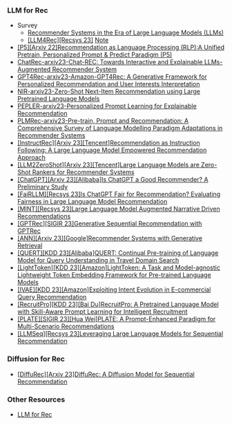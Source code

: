 
### LLM for Rec
- Survey
  - [Recommender Systems in the Era of
Large Language Models (LLMs)](https://arxiv.org/pdf/2307.02046.pdf)
  - [[LLM4Rec][Recsys 23]](https://arxiv.org/abs/2309.01157) [Note](https://mp.weixin.qq.com/s/PDKvIqrKQnMKK6WFqK5TXg)
- [[P5][Arxiv 22]Recommendation as Language Processing (RLP):A Unified Pretrain, Personalized Prompt & Predict Paradigm (P5)](https://arxiv.org/abs/2203.13366)
- [ChatRec-arxiv23-Chat-REC: Towards Interactive and Explainable LLMs-Augmented Recommender System](https://arxiv.org/abs/2303.14524)
- [GPT4Rec-arxiv23-Amazon-GPT4Rec: A Generative Framework for Personalized Recommendation and User Interests Interpretation](https://arxiv.org/pdf/2304.03879.pdf)
- [NIR-arxiv23-Zero-Shot Next-Item Recommendation using Large Pretrained Language Models](https://arxiv.org/pdf/2304.03153.pdf)
- [PEPLER-arxiv23-Personalized Prompt Learning for Explainable Recommendation](https://arxiv.org/pdf/2202.07371.pdf)
- [PLMRec-arxiv23-Pre-train, Prompt and Recommendation: A Comprehensive Survey of Language Modelling Paradigm Adaptations in Recommender Systems](https://arxiv.org/pdf/2302.03735.pdf)
- [[InstructRec][Arxiv 23][Tencent]Recommendation as Instruction Following: A Large Language Model Empowered Recommendation Approach](https://arxiv.org/abs/2305.07001)
- [[LLM2ZeroShot][Arxiv 23][Tencent]Large Language Models are Zero-Shot Rankers for Recommender Systems](https://arxiv.org/abs/2305.08845)
- [[ChatGPT][Arxiv 23][Alibaba]Is ChatGPT a Good Recommender? A Preliminary Study](https://arxiv.org/pdf/2304.10149.pdf)
- [[FaiRLLM][Recsys 23]Is ChatGPT Fair for Recommendation? Evaluating Fairness in Large Language Model Recommendation](https://arxiv.org/pdf/2305.07609.pdf)
- [[MINT][Recsys 23]Large Language Model Augmented Narrative Driven Recommendations](https://arxiv.org/abs/2306.02250)
- [[GPTRec][SIGIR 23]Generative Sequential Recommendation with GPTRec](https://arxiv.org/abs/2306.11114)
- [[ANN][Arxiv 23][Google]Recommender Systems with Generative Retrieval](https://arxiv.org/abs/2305.05065)
- [[QUERT][KDD 23][Alibaba]QUERT: Continual Pre-training of Language Model for Query Understanding in Travel Domain Search](https://arxiv.org/abs/2306.06707)
- [[LightToken][KDD 23][Amazon]LightToken: A Task and Model-agnostic Lightweight Token Embedding Framework for Pre-trained Language Models](https://www.youtube.com/watch?v=h-1kncLaK9s)
- [[IVAE][KDD 23][Amazon]Exploiting Intent Evolution in E-commercial Query Recommendation](https://www.amazon.science/publications/exploiting-intent-evolution-in-e-commercial-query-recommendation)
- [[RecruitPro][KDD 23][Bai Du]RecruitPro: A Pretrained Language Model with Skill-Aware Prompt Learning for Intelligent Recruitment](https://www.youtube.com/watch?v=njnk9C5CeDw)
- [[PLATE][SIGIR 23][Hua Wei]PLATE: A Prompt-Enhanced Paradigm for Multi-Scenario Recommendations](https://dl.acm.org/doi/10.1145/3539618.3591750)
- [[LLMSeq][Recsys 23]Leveraging Large Language Models for Sequential Recommendation](https://dl.acm.org/doi/pdf/10.1145/3604915.3610639)


### Diffusion for Rec
- [[DiffuRec][Arxiv 23]DiffuRec: A Diffusion Model for Sequential Recommendation](https://arxiv.org/abs/2304.00686)

### Other Resources
- [LLM for Rec](https://mp.weixin.qq.com/s/7yGqQBN8Lz_OhRW_1SxIcw)
